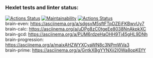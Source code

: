 ### Hexlet tests and linter status:
[![Actions Status](https://github.com/Mefistrot/python-project-lvl1/workflows/hexlet-check/badge.svg)](https://github.com/Mefistrot/python-project-lvl1/actions)
[![Maintainability](https://api.codeclimate.com/v1/badges/a99a88d28ad37a79dbf6/maintainability)](https://codeclimate.com/github/codeclimate/codeclimate/maintainability)
[![Actions Status](https://github.com/Mefistrot/python-project-lvl1/workflows/linter-check/badge.svg)](https://github.com/Mefistrot/python-project-lvl1/actions)  
brain-even: https://asciinema.org/a/sdgsvM5sftFTpDZEjFKBwvUy7  
brain-calc: https://asciinema.org/a/uDPg8zC0tgeEe8038NnAkpkXC  
brain-gcd: https://asciinema.org/a/PUM6rdzeHaOHH9Tj45gHL9DNh  
brain-progression: https://asciinema.org/a/maixAHZWYXCyaWN8c3NPmWVa3  
brain-prime: https://asciinema.org/a/GntkXBgYYNXii2I0Wa8opKEfY